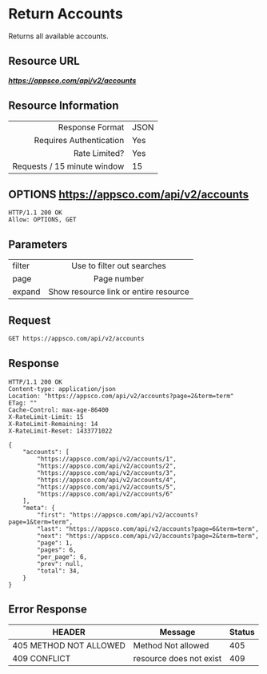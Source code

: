 # Return Accounts

Returns all available accounts.

## Resource URL

___https://appsco.com/api/v2/accounts___

## Resource Information

|                               |               |
|------------------------------:|---------------|
|Response Format                |JSON           |
|Requires Authentication        |Yes            |
|Rate Limited?                  |Yes            |
|Requests / 15 minute window    |15             |


## OPTIONS https://appsco.com/api/v2/accounts

```.http
HTTP/1.1 200 OK
Allow: OPTIONS, GET
```

## Parameters

|                               |                                       |
|-------------------------------|:-------------------------------------:|
|filter                         |Use to filter out searches             |
|page                           |Page number                            |
|expand                         |Show resource link or entire resource  |


## Request

```.bash
GET https://appsco.com/api/v2/accounts
```


## Response

```.http
HTTP/1.1 200 OK
Content-type: application/json
Location: "https://appsco.com/api/v2/accounts?page=2&term=term"
ETag: ""
Cache-Control: max-age-86400
X-RateLimit-Limit: 15
X-RateLimit-Remaining: 14
X-RateLimit-Reset: 1433771022

{
    "accounts": [
        "https://appsco.com/api/v2/accounts/1",
        "https://appsco.com/api/v2/accounts/2",
        "https://appsco.com/api/v2/accounts/3",
        "https://appsco.com/api/v2/accounts/4",
        "https://appsco.com/api/v2/accounts/5",
        "https://appsco.com/api/v2/accounts/6"
    ],
    "meta": {
        "first": "https://appsco.com/api/v2/accounts?page=1&term=term",
        "last": "https://appsco.com/api/v2/accounts?page=6&term=term",
        "next": "https://appsco.com/api/v2/accounts?page=2&term=term",
        "page": 1,
        "pages": 6,
        "per_page": 6,
        "prev": null,
        "total": 34,
    }
}

```

## Error Response

|HEADER                         |Message                        |Status         |
|-------------------------------|-------------------------------|---------------|
|405 METHOD NOT ALLOWED         |Method Not allowed             |405            |
|409 CONFLICT                   |resource does not exist        |409            |
